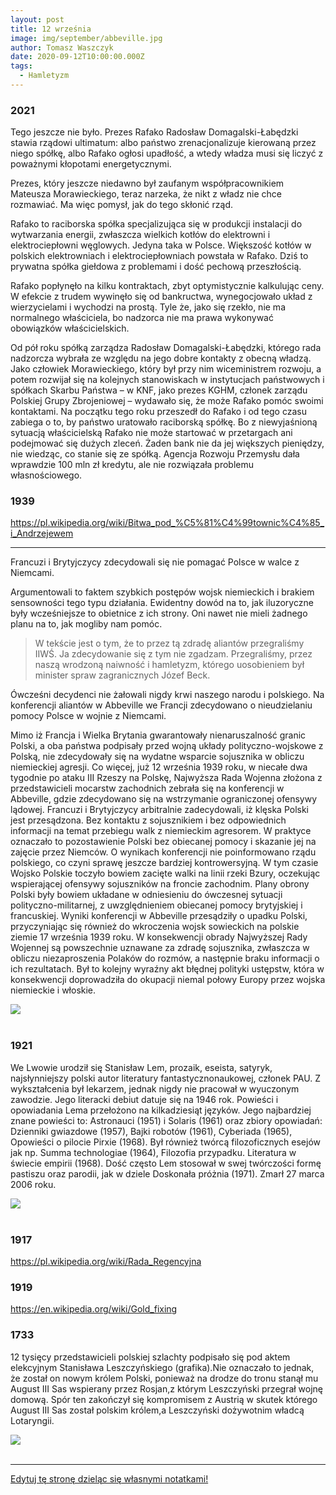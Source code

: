 ```yaml
---
layout: post
title: 12 września
image: img/september/abbeville.jpg
author: Tomasz Waszczyk
date: 2020-09-12T10:00:00.000Z
tags:
  - Hamletyzm
---
```


### 2021

Tego jeszcze nie było. Prezes Rafako Radosław Domagalski-Łabędzki stawia rządowi ultimatum: albo państwo zrenacjonalizuje kierowaną przez niego spółkę, albo Rafako ogłosi upadłość, a wtedy władza musi się liczyć z poważnymi kłopotami energetycznymi.

Prezes, który jeszcze niedawno był zaufanym współpracownikiem Mateusza Morawieckiego, teraz narzeka, że nikt z władz nie chce rozmawiać. Ma więc pomysł, jak do tego skłonić rząd.

Rafako to raciborska spółka specjalizująca się w produkcji instalacji do wytwarzania energii, zwłaszcza wielkich kotłów do elektrowni i elektrociepłowni węglowych. Jedyna taka w Polsce. Większość kotłów w polskich elektrowniach i elektrociepłowniach powstała w Rafako. Dziś to prywatna spółka giełdowa z problemami i dość pechową przeszłością.

Rafako popłynęło na kilku kontraktach, zbyt optymistycznie kalkulując ceny. W efekcie z trudem wywinęło się od bankructwa, wynegocjowało układ z wierzycielami i wychodzi na prostą. Tyle że, jako się rzekło, nie ma normalnego właściciela, bo nadzorca nie ma prawa wykonywać obowiązków właścicielskich.

Od pół roku spółką zarządza Radosław Domagalski-Łabędzki, którego rada nadzorcza wybrała ze względu na jego dobre kontakty z obecną władzą. Jako człowiek Morawieckiego, który był przy nim wiceministrem rozwoju, a potem rozwijał się na kolejnych stanowiskach w instytucjach państwowych i spółkach Skarbu Państwa – w KNF, jako prezes KGHM, członek zarządu Polskiej Grupy Zbrojeniowej – wydawało się, że może Rafako pomóc swoimi kontaktami. Na początku tego roku przeszedł do Rafako i od tego czasu zabiega o to, by państwo uratowało raciborską spółkę. Bo z niewyjaśnioną sytuacją właścicielską Rafako nie może startować w przetargach ani podejmować się dużych zleceń. Żaden bank nie da jej większych pieniędzy, nie wiedząc, co stanie się ze spółką. Agencja Rozwoju Przemysłu dała wprawdzie 100 mln zł kredytu, ale nie rozwiązała problemu własnościowego.



### 1939

https://pl.wikipedia.org/wiki/Bitwa_pod_%C5%81%C4%99townic%C4%85_i_Andrzejewem

---

Francuzi i Brytyjczycy zdecydowali się nie pomagać Polsce w walce z Niemcami.

Argumentowali to faktem szybkich postępów wojsk niemieckich i brakiem sensowności tego typu działania. Ewidentny dowód na to, jak iluzoryczne były wcześniejsze to obietnice z ich strony. Oni nawet nie mieli żadnego planu na to, jak mogliby nam pomóc.

> W tekście jest o tym, że to przez tą zdradę aliantów przegraliśmy IIWŚ. Ja zdecydowanie się z tym nie zgadzam. Przegraliśmy, przez naszą wrodzoną naiwność i hamletyzm, którego uosobieniem był minister spraw zagranicznych Józef Beck.

Ówcześni decydenci nie żałowali nigdy krwi naszego narodu i polskiego. Na konferencji aliantów w Abbeville we Francji zdecydowano o nieudzielaniu pomocy Polsce w wojnie z Niemcami.

Mimo iż Francja i Wielka Brytania gwarantowały nienaruszalność granic Polski, a oba państwa podpisały przed wojną układy polityczno-wojskowe z Polską, nie zdecydowały się na wydatne wsparcie sojusznika w obliczu niemieckiej agresji. Co więcej, już 12 września 1939 roku, w niecałe dwa tygodnie po ataku III Rzeszy na Polskę, Najwyższa Rada Wojenna złożona z przedstawicieli mocarstw zachodnich zebrała się na konferencji w Abbeville, gdzie zdecydowano się na wstrzymanie ograniczonej ofensywy lądowej. Francuzi i Brytyjczycy arbitralnie zadecydowali, iż klęska Polski jest przesądzona. Bez kontaktu z sojusznikiem i bez odpowiednich informacji na temat przebiegu walk z niemieckim agresorem. W praktyce oznaczało to pozostawienie Polski bez obiecanej pomocy i skazanie jej na zajęcie przez Niemców. O wynikach konferencji nie poinformowano rządu polskiego, co czyni sprawę jeszcze bardziej kontrowersyjną. W tym czasie Wojsko Polskie toczyło bowiem zacięte walki na linii rzeki Bzury, oczekując wspierającej ofensywy sojuszników na froncie zachodnim. Plany obrony Polski były bowiem układane w odniesieniu do ówczesnej sytuacji polityczno-militarnej, z uwzględnieniem obiecanej pomocy brytyjskiej i francuskiej.
Wyniki konferencji w Abbeville przesądziły o upadku Polski, przyczyniając się również do wkroczenia wojsk sowieckich na polskie ziemie 17 września 1939 roku. W konsekwencji obrady Najwyższej Rady Wojennej są powszechnie uznawane za zdradę sojusznika, zwłaszcza w obliczu niezaproszenia Polaków do rozmów, a następnie braku informacji o ich rezultatach. Był to kolejny wyraźny akt błędnej polityki ustępstw, która w konsekwencji doprowadziła do okupacji niemal połowy Europy przez wojska niemieckie i włoskie.

<img src="./img/september/abbeville.jpg"><br><br>

### 1921

We Lwowie urodził się Stanisław Lem, prozaik, eseista, satyryk, najsłynniejszy polski autor literatury fantastycznonaukowej, członek PAU. Z wykształcenia był lekarzem, jednak nigdy nie pracował w wyuczonym zawodzie. Jego literacki debiut datuje się na 1946 rok. Powieści i opowiadania Lema przełożono na kilkadziesiąt języków. Jego najbardziej znane powieści to: Astronauci (1951) i Solaris (1961) oraz zbiory opowiadań: Dzienniki gwiazdowe (1957), Bajki robotów (1961), Cyberiada (1965), Opowieści o pilocie Pirxie (1968). Był również twórcą filozoficznych esejów jak np. Summa technologiae (1964), Filozofia przypadku. Literatura w świecie empirii (1968). Dość często Lem stosował w swej twórczości formę pastiszu oraz parodii, jak w dziele Doskonała próżnia (1971). Zmarł 27 marca 2006 roku.

<img src="./img/september/lem2.jpg"><br><br>

### 1917

<https://pl.wikipedia.org/wiki/Rada_Regencyjna>

### 1919

https://en.wikipedia.org/wiki/Gold_fixing

### 1733

12 tysięcy przedstawicieli polskiej szlachty podpisało się pod aktem elekcyjnym Stanisława Leszczyńskiego (grafika).Nie oznaczało to jednak, że został on nowym królem Polski, ponieważ na drodze do tronu stanął mu August III Sas wspierany przez Rosjan,z którym Leszczyński przegrał wojnę domową. Spór ten zakończył się kompromisem z Austrią w skutek którego August III Sas został polskim królem,a Leszczyński dożywotnim władcą Lotaryngii.

<img src="./img/september/leszczynski.jpg"><br><br>

---

<a href="https://github.com/TomaszWaszczyk/historia.waszczyk.com/edit/master/src/content/september-12.md" target="_blank">Edytuj tę stronę dzieląc się własnymi notatkami!</a>
